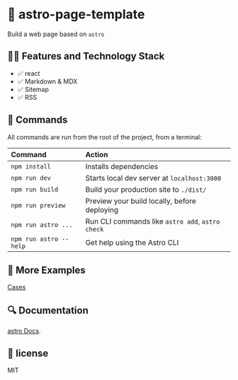 # 🚀 astro-page-template

Build a web page based on `astro`

## 🧑‍🚀 Features and Technology Stack

- ✅ react
- ✅ Markdown & MDX
- ✅ Sitemap
- ✅ RSS

## 🧞 Commands

All commands are run from the root of the project, from a terminal:

| Command                | Action                                           |
| :--------------------- | :----------------------------------------------- |
| `npm install`          | Installs dependencies                            |
| `npm run dev`          | Starts local dev server at `localhost:3000`      |
| `npm run build`        | Build your production site to `./dist/`          |
| `npm run preview`      | Preview your build locally, before deploying     |
| `npm run astro ...`    | Run CLI commands like `astro add`, `astro check` |
| `npm run astro --help` | Get help using the Astro CLI                     |

## 🌰 More Examples

[Cases](https://astro.new/)

## 🔍 Documentation

[astro Docs](https://docs.astro.build/).

## 🎈 license

MIT
